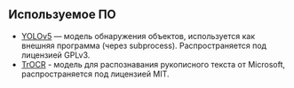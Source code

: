 ## Используемое ПО

- [YOLOv5](https://huggingface.co/Ultralytics/YOLOv5) — модель обнаружения
объектов, используется как внешняя программа (через subprocess).
Распространяется под лицензией GPLv3.
- [TrOCR](https://huggingface.co/microsoft/trocr-base-handwritten) - модель
для распознавания рукописного текста от Microsoft,
распространяется под лицензией MIT.
